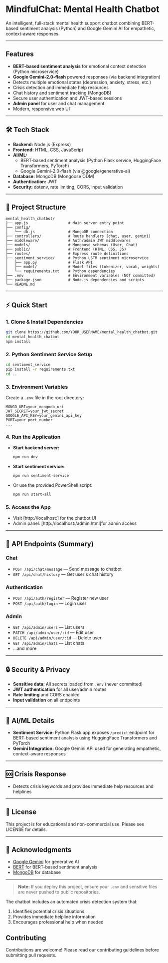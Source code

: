 # MindfulChat: Mental Health Chatbot

An intelligent, full-stack mental health support chatbot combining BERT-based sentiment analysis (Python) and Google Gemini AI for empathetic, context-aware responses.

---

## Features
- **BERT-based sentiment analysis** for emotional context detection (Python microservice)
- **Google Gemini-2.0-flash** powered responses (via backend integration)
- Detects multiple emotional states (depression, anxiety, stress, etc.)
- Crisis detection and immediate help resources
- Chat history and sentiment tracking (MongoDB)
- Secure user authentication and JWT-based sessions
- **Admin panel** for user and chat management
- Modern, responsive web UI

---

## 🛠 Tech Stack
- **Backend:** Node.js (Express)
- **Frontend:** HTML, CSS, JavaScript
- **AI/ML:**
  - BERT-based sentiment analysis (Python Flask service, HuggingFace Transformers, PyTorch)
  - Google Gemini-2.0-flash (via @google/generative-ai)
- **Database:** MongoDB (Mongoose ODM)
- **Authentication:** JWT
- **Security:** dotenv, rate limiting, CORS, input validation

---

## 📁 Project Structure
```
mental_health_chatbot/
├── app.js                  # Main server entry point
├── config/
│   └── db.js               # MongoDB connection
├── controllers/            # Route handlers (chat, user, gemini)
├── middleware/             # Auth/admin JWT middlewares
├── models/                 # Mongoose schemas (User, Chat)
├── public/                 # Frontend (HTML, CSS, JS)
├── routes/                 # Express route definitions
├── sentiment_service/      # Python LSTM sentiment microservice
│   ├── app.py              # Flask API
│   ├── model/              # Model files (tokenizer, vocab, weights)
│   └── requirements.txt    # Python dependencies
├── .env                    # Environment variables (NOT committed)
├── package.json            # Node.js dependencies and scripts
└── README.md
```

---

## ⚡️ Quick Start

### 1. Clone & Install Dependencies
```bash
git clone https://github.com/YOUR_USERNAME/mental_health_chatbot.git
cd mental_health_chatbot
npm install
```

### 2. Python Sentiment Service Setup
```bash
cd sentiment_service
pip install -r requirements.txt
cd ..
```

### 3. Environment Variables
Create a `.env` file in the root directory:
```
MONGO_URI=your_mongodb_uri
JWT_SECRET=your_jwt_secret
GOOGLE_API_KEY=your_gemini_api_key
PORT=your_port_number
...
```

### 4. Run the Application
- **Start backend server:**
  ```bash
  npm run dev
  ```
- **Start sentiment service:**
  ```bash
  npm run sentiment-service
  ```
- Or use the provided PowerShell script:
  ```bash
  npm run start-all
  ```

### 5. Access the App
- Visit [http://localhost:<PORT>] for the chatbot UI
- Admin panel: [http://localhost:<PORT>/admin.html]for admin access

---

## 🔌 API Endpoints (Summary)

### Chat
- `POST /api/chat/message` — Send message to chatbot
- `GET /api/chat/history` — Get user's chat history

### Authentication
- `POST /api/auth/register` — Register new user
- `POST /api/auth/login` — Login user

### Admin
- `GET /api/admin/users` — List users
- `PATCH /api/admin/user/:id` — Edit user
- `DELETE /api/admin/user/:id` — Delete user
- `GET /api/admin/chats` — List chats
- ...and more

---

## 🔒 Security & Privacy
- **Sensitive data**: All secrets loaded from `.env` (never committed)
- **JWT authentication** for all user/admin routes
- **Rate limiting** and CORS enabled
- **Input validation** on all endpoints

---

## 🧠 AI/ML Details
- **Sentiment Service:** Python Flask app exposes `/predict` endpoint for BERT-based sentiment analysis using HuggingFace Transformers and PyTorch
- **Gemini Integration:** Google Gemini API used for generating empathetic, context-aware responses

---

## 🆘 Crisis Response
- Detects crisis keywords and provides immediate help resources and helplines

---

## 📄 License
This project is for educational and non-commercial use. Please see LICENSE for details.

---

## 🙏 Acknowledgments
- [Google Gemini](https://ai.google.dev/) for generative AI
- [BERT](https://huggingface.co/transformers/) for BERT-based sentiment analysis
- [MongoDB](https://www.mongodb.com/) for database

---

> **Note:** If you deploy this project, ensure your `.env` and sensitive files are never pushed to public repositories.

The chatbot includes an automated crisis detection system that:
1. Identifies potential crisis situations
2. Provides immediate helpline information
3. Encourages professional help when needed

## Contributing

Contributions are welcome! Please read our contributing guidelines before submitting pull requests.